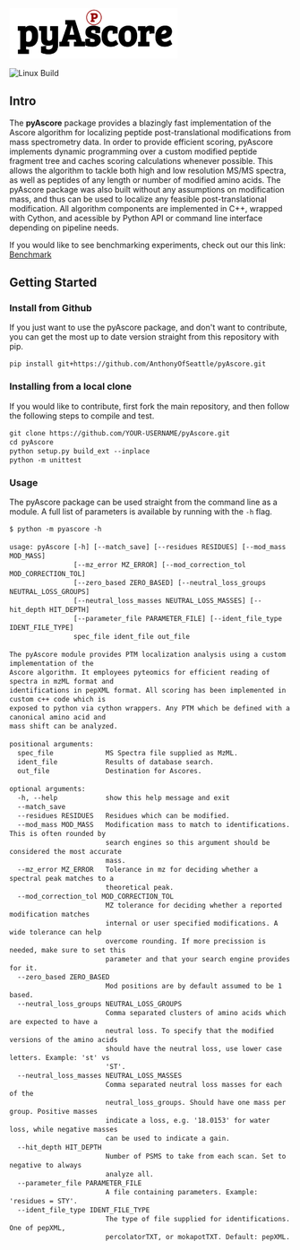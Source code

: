 <img src="https://raw.githubusercontent.com/AnthonyOfSeattle/pyAscore/main/static/logo.png" width="300" title="pyAscore Logo">

![Linux Build](https://github.com/AnthonyOfSeattle/pyAscore/actions/workflows/linux-build.yml/badge.svg)

## Intro

The **pyAscore** package provides a blazingly fast implementation of the Ascore algorithm for localizing peptide post-translational modifications from mass spectrometry data.
In order to provide efficient scoring, pyAscore implements dynamic programming over a custom modified peptide fragment tree and caches scoring calculations whenever possible.
This allows the algorithm to tackle both high and low resolution MS/MS spectra, as well as peptides of any length or number of modified amino acids.
The pyAscore package was also built without any assumptions on modification mass, and thus can be used to localize any feasible post-translational modification.
All algorithm components are implemented in C++, wrapped with Cython, and acessible by Python API or command line interface depending on pipeline needs.

If you would like to see benchmarking experiments, check out our this link:
[Benchmark](https://github.com/AnthonyOfSeattle/pyAscore/tree/benchmark/experiments)

## Getting Started

### Install from Github

If you just want to use the pyAscore package, and don't want to contribute, you can get the most up to date version straight from this repository with pip.

```
pip install git+https://github.com/AnthonyOfSeattle/pyAscore.git
```

### Installing from a local clone

If you would like to contribute, first fork the main repository, and then follow the following steps to compile and test.

```
git clone https://github.com/YOUR-USERNAME/pyAscore.git
cd pyAscore
python setup.py build_ext --inplace
python -m unittest 
```
### Usage

The pyAscore package can be used straight from the command line as a module. 
A full list of parameters is available by running with the `-h` flag.

```
$ python -m pyascore -h

usage: pyAscore [-h] [--match_save] [--residues RESIDUES] [--mod_mass MOD_MASS]
                [--mz_error MZ_ERROR] [--mod_correction_tol MOD_CORRECTION_TOL]
                [--zero_based ZERO_BASED] [--neutral_loss_groups NEUTRAL_LOSS_GROUPS]
                [--neutral_loss_masses NEUTRAL_LOSS_MASSES] [--hit_depth HIT_DEPTH]
                [--parameter_file PARAMETER_FILE] [--ident_file_type IDENT_FILE_TYPE]
                spec_file ident_file out_file

The pyAscore module provides PTM localization analysis using a custom implementation of the
Ascore algorithm. It employees pyteomics for efficient reading of spectra in mzML format and
identifications in pepXML format. All scoring has been implemented in custom c++ code which is
exposed to python via cython wrappers. Any PTM which be defined with a canonical amino acid and
mass shift can be analyzed.

positional arguments:
  spec_file             MS Spectra file supplied as MzML.
  ident_file            Results of database search.
  out_file              Destination for Ascores.

optional arguments:
  -h, --help            show this help message and exit
  --match_save
  --residues RESIDUES   Residues which can be modified.
  --mod_mass MOD_MASS   Modification mass to match to identifications. This is often rounded by
                        search engines so this argument should be considered the most accurate
                        mass.
  --mz_error MZ_ERROR   Tolerance in mz for deciding whether a spectral peak matches to a
                        theoretical peak.
  --mod_correction_tol MOD_CORRECTION_TOL
                        MZ tolerance for deciding whether a reported modification matches
                        internal or user specified modifications. A wide tolerance can help
                        overcome rounding. If more precission is needed, make sure to set this
                        parameter and that your search engine provides for it.
  --zero_based ZERO_BASED
                        Mod positions are by default assumed to be 1 based.
  --neutral_loss_groups NEUTRAL_LOSS_GROUPS
                        Comma separated clusters of amino acids which are expected to have a
                        neutral loss. To specify that the modified versions of the amino acids
                        should have the neutral loss, use lower case letters. Example: 'st' vs
                        'ST'.
  --neutral_loss_masses NEUTRAL_LOSS_MASSES
                        Comma separated neutral loss masses for each of the
                        neutral_loss_groups. Should have one mass per group. Positive masses
                        indicate a loss, e.g. '18.0153' for water loss, while negative masses
                        can be used to indicate a gain.
  --hit_depth HIT_DEPTH
                        Number of PSMS to take from each scan. Set to negative to always
                        analyze all.
  --parameter_file PARAMETER_FILE
                        A file containing parameters. Example: 'residues = STY'.
  --ident_file_type IDENT_FILE_TYPE
                        The type of file supplied for identifications. One of pepXML,
                        percolatorTXT, or mokapotTXT. Default: pepXML.
```
